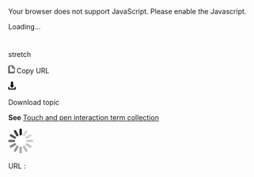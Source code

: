 Your browser does not support JavaScript. Please enable the Javascript.

Loading...

# 

stretch

![Copy URL](media/stretch/Copy.png)
Copy URL

![Download](media/stretch/Download.png)

Download topic

**See** [Touch and pen interaction term collection](https://worldready.cloudapp.net/Styleguide/Read?id=2700&topicid=29032)

![In progress](media/stretch/activity-large.gif)

URL :
